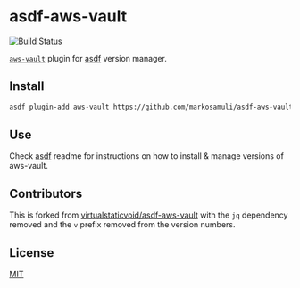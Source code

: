 # asdf-aws-vault

[![Build Status](https://travis-ci.org/markosamuli/asdf-aws-vault.svg?branch=master)](https://travis-ci.org/markosamuli/asdf-aws-vault)

[`aws-vault`][util] plugin for [asdf](https://github.com/asdf-vm/asdf) version
manager.

## Install

```bash
asdf plugin-add aws-vault https://github.com/markosamuli/asdf-aws-vault.git
```

## Use

Check [asdf](https://github.com/asdf-vm/asdf) readme for instructions on how to
install & manage versions of aws-vault.

[util]: https://github.com/99designs/aws-vault

## Contributors

This is forked from [virtualstaticvoid/asdf-aws-vault] with the `jq` dependency
removed and the `v` prefix removed from the version numbers.

[virtualstaticvoid/asdf-aws-vault]: https://github.com/virtualstaticvoid/asdf-aws-vault

## License

[MIT](LICENSE)
